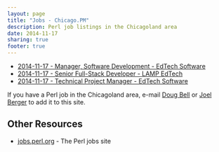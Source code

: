 ```yaml
---
layout: page
title: "Jobs - Chicago.PM"
description: Perl job listings in the Chicagoland area
date: 2014-11-17
sharing: true
footer: true
---
```


* [2014-11-17 - Manager, Software Development - EdTech Software](/jobs/2014-11-17-manager-software-development.html)
* [2014-11-17 - Senior Full-Stack Developer - LAMP EdTech](/jobs/2014-11-17-senior-full-stack-developer.html)
* [2014-11-17 - Technical Project Manager - EdTech Software](/jobs/2014-11-17-technical-project-manager.html)

If you have a Perl job in the Chicagoland area, e-mail <a
href="mailto:madcityzen+chipm@gmail.com">Doug Bell</a> or <a
href="mailto:joel.a.berger+chipm@gmail.com">Joel Berger</a> to add it to this site.

## Other Resources

* <a href="http://jobs.perl.org">jobs.perl.org</a> - The Perl jobs site
